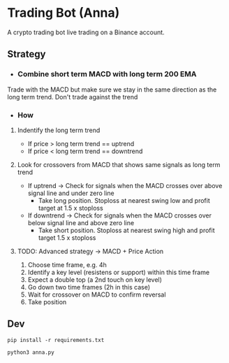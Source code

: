 # Trading Bot (Anna)

A crypto trading bot live trading on a Binance account.

## Strategy

- ### Combine short term MACD with long term 200 EMA

Trade with the MACD but make sure we stay in the same direction as the long term trend. Don't trade against the trend

- ### How

1. Indentify the long term trend
   - If price > long term trend == uptrend
   - If price < long term trend == downtrend
2. Look for crossovers from MACD that shows same signals as long term trend

   - If uptrend -> Check for signals when the MACD crosses over above signal line and under zero line
     - Take long position. Stoploss at nearest swing low and profit target at 1.5 x stoploss
   - If downtrend -> Check for signals when the MACD crosses over below signal line and above zero line
     - Take short position. Stoploss at nearest swing high and profit target 1.5 x stoploss

3. TODO: Advanced strategy -> MACD + Price Action
   1. Choose time frame, e.g. 4h
   2. Identify a key level (resistens or support) within this time frame
   3. Expect a double top (a 2nd touch on key level)
   4. Go down two time frames (2h in this case)
   5. Wait for crossover on MACD to confirm reversal
   6. Take position

## Dev

`pip install -r requirements.txt`

`python3 anna.py`
